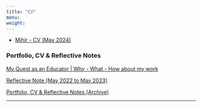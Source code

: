 ```yaml
---
title: "CV"
menu: 
weight: 
---
```



- [Mihir - CV (May 2024)](/mihir-cv-july-24.md)

### Portfolio, CV & Reflective Notes

[My Quest as an Educator | Why - What - How about my work](https://docs.google.com/presentation/d/1VnbxMVMXTT7qGegZyZ76mkT8uQEz9HwTFtLVoSGwGss/edit?usp=sharing)

[Reflective Note (May 2022 to May 2023)](https://docs.google.com/document/d/1l1eEPT19b5cLmwTlxiotxDHdmklKky8AyeoVHZSsBDU/edit?usp=sharing)

[Portfolio, CV & Reflective Notes (Archive)](https://public.3.basecamp.com/p/iHX1L5e9odAv9HkTBpvZep15)

--------
